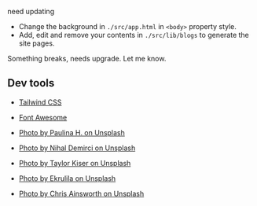 need updating

- Change the background in `./src/app.html` in `<body>` property style.
- Add, edit and remove your contents in `./src/lib/blogs` to generate the site pages.

Something breaks, needs upgrade. Let me know.

## Dev tools

- [Tailwind CSS](https://tailwindcss.com/)

- [Font Awesome](https://fontawesome.com/)

- [Photo by Paulina H. on Unsplash](https://unsplash.com/photos/wyi4aejQ8vw)

- [Photo by Nihal Demirci on Unsplash](https://unsplash.com/photos/9aaKx1NZPQw)

- [Photo by Taylor Kiser on Unsplash](https://unsplash.com/photos/s7Vh1kg-clM)

- [Photo by Ekrulila on Unsplash](https://unsplash.com/photos/09Egu9N-UyA)

- [Photo by Chris Ainsworth on Unsplash](https://unsplash.com/photos/Aae5ozmFb_s)
